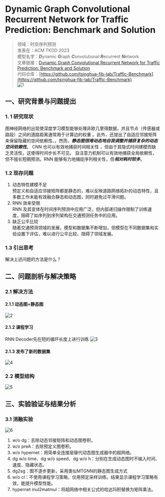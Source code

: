 # Dynamic Graph Convolutional Recurrent Network for Traffic Prediction: Benchmark and Solution

>领域：时空序列预测  
>发表在：ACM TKDD 2023  
>模型名字：***D***ynamic ***G***raph ***C***onvolutional ***R***ecurrent ***N***etwork  
>文章链接：[Dynamic Graph Convolutional Recurrent Network for Traffic Prediction: Benchmark and Solution](https://dl.acm.org/doi/10.1145/3532611)  
>代码仓库：[https://github.com/tsinghua-fib-lab/Traffic-Benchmark](https://github.com/tsinghua-fib-lab/Traffic-Benchmark)  
![1](https://picgo-for-paper-reading.oss-cn-beijing.aliyuncs.com/img/20250306205343.png)

## 一、研究背景与问题提出

### 1. 1 研究现状

图神经网络的出现使深度学习模型能够处理非欧几里得数据，并且节点（传感器或路段）之间的道路距离通常用于计算边的权重 。此外，还提出了自适应邻接矩阵来保留隐藏的空间依赖性、。然而，***静态图很难动态地自我调整并捕获复杂的动态空间依赖性***。
CNN 也可以有效地捕获时间相关性 ，但由于其隐式时间建模而缺乏灵活性，这使得时间步长不可见。
自注意力机制可以有效地捕获全局依赖性，但不擅长短期预测。RNN 能够有力地捕捉序列相关性，但***相对耗时较多***。

### 1.2 现存问题

1. 动态特性建模不足  
 预定义和自适应邻接矩阵都是静态的，难以反映道路网络拓扑的动态特性，且多数工作未能有效融合静态和动态图，同时避免过平滑问题。
2. RNN 效率受限  
 RNN 及其变体在时间序列预测中应用广泛，但内部递归操作限制了训练速度，阻碍了如序列到序列架构在交通预测任务中的应用。
3. 缺乏公平比较  
 随着交通预测领域的发展，模型和数据集不断增加，但模型在不同数据集和实验设置下评估，难以进行公平比较，阻碍了领域发展。

### 1.3 引出思考

解决上述问题的方法是什么？

## 二、问题剖析与解决策略

### 2.1 解决方法

#### 2.1.1 动态图+静态图

![2](https://picgo-for-paper-reading.oss-cn-beijing.aliyuncs.com/img/![[2023_TKDD_DGCRN-20250303222337.png]].png)

#### 2.1.2 课程学习

RNN Decoder先在短的循环长度上进行训练
![3](https://picgo-for-paper-reading.oss-cn-beijing.aliyuncs.com/img/![[2023_TKDD_DGCRN-20250303222610.png]].png)

#### 2.1.3 发布了新的数据集

![4](https://picgo-for-paper-reading.oss-cn-beijing.aliyuncs.com/img/![[2023_TKDD_DGCRN-20250303222914.png]].png)

### 2.2 模型结构

![5](https://picgo-for-paper-reading.oss-cn-beijing.aliyuncs.com/img/20250306205343.png)

## 三、实验验证与结果分析

### 3.1 消融实验

![6](https://picgo-for-paper-reading.oss-cn-beijing.aliyuncs.com/img/![[2023_TKDD_DGCRN-20250303223025.png]].png)

1. w/o dg：去除动态邻接矩阵和动态图卷积。
2. w/o preA：去除预定义图卷积。
3. w/o hypernet：用简单全连接层替代动态图生成器中的超网络。
4. dg w/o time、dg w/o speed、dg w/o h：分别在生成动态图时不输入时间、速度、隐藏状态。
5. dg2sg：图不逐步更新，采用类似MTGNN的静态图生成方式
6. w/o cl：不使用课程学习策略，仅用预定采样训练。结果显示课程学习策略有效，能提升模型性能。
7. hypernet mul2matmul：将超网络中相关公式的哈达玛积替换为矩阵乘法。
